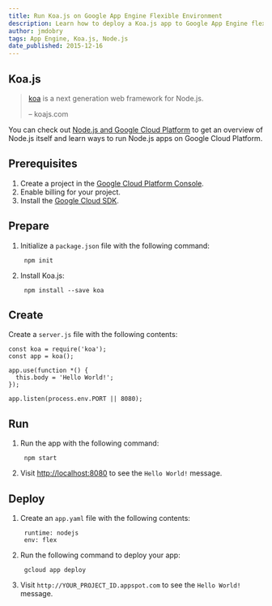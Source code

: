 ```yaml
---
title: Run Koa.js on Google App Engine Flexible Environment
description: Learn how to deploy a Koa.js app to Google App Engine flexible environment.
author: jmdobry
tags: App Engine, Koa.js, Node.js
date_published: 2015-12-16
---
```

## Koa.js

> [koa][koa] is a next generation web framework for Node.js.
>
> – koajs.com

You can check out [Node.js and Google Cloud Platform][nodejs-gcp] to get an
overview of Node.js itself and learn ways to run Node.js apps on Google Cloud
Platform.

## Prerequisites

1. Create a project in the [Google Cloud Platform Console](https://console.cloud.google.com/).
1. Enable billing for your project.
1. Install the [Google Cloud SDK](https://cloud.google.com/sdk/).

## Prepare

1. Initialize a `package.json` file with the following command:

        npm init

1. Install Koa.js:

        npm install --save koa

## Create

Create a `server.js` file with the following contents:

    const koa = require('koa');
    const app = koa();

    app.use(function *() {
      this.body = 'Hello World!';
    });

    app.listen(process.env.PORT || 8080);

## Run

1. Run the app with the following command:

        npm start

1. Visit [http://localhost:8080](http://localhost:8080) to see the `Hello World!`
message.

## Deploy

1. Create an `app.yaml` file with the following contents:

        runtime: nodejs
        env: flex

1. Run the following command to deploy your app:

        gcloud app deploy

1. Visit `http://YOUR_PROJECT_ID.appspot.com` to see the `Hello World!` message.

[koa]: http://koajs.com
[nodejs-gcp]: running-nodejs-on-google-cloud
